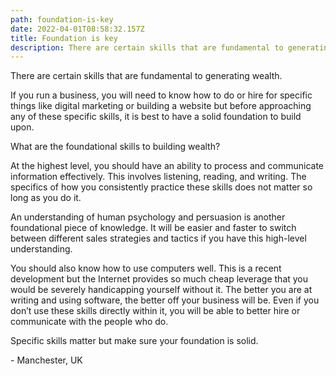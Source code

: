 ```yaml
---
path: foundation-is-key
date: 2022-04-01T08:58:32.157Z
title: Foundation is key
description: There are certain skills that are fundamental to generating wealth.
---
```

There are certain skills that are fundamental to generating wealth. 

If you run a business, you will need to know how to do or hire for specific things like digital marketing or building a website but before approaching any of these specific skills, it is best to have a solid foundation to build upon.

What are the foundational skills to building wealth?

At the highest level, you should have an ability to process and communicate information effectively. This involves listening, reading, and writing. The specifics of how you consistently practice these skills does not matter so long as you do it.

An understanding of human psychology and persuasion is another foundational piece of knowledge. It will be easier and faster to switch between different sales strategies and tactics if you have this high-level understanding.

You should also know how to use computers well. This is a recent development but the Internet provides so much cheap leverage that you would be severely handicapping yourself without it. The better you are at writing and using software, the better off your business will be. Even if you don’t use these skills directly within it, you will be able to better hire or communicate with the people who do.

Specific skills matter but make sure your foundation is solid.

\- Manchester, UK